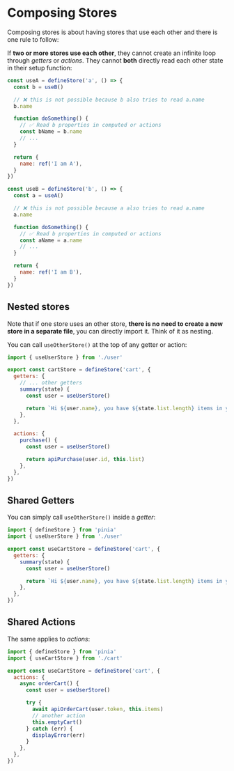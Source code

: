 # Composing Stores

Composing stores is about having stores that use each other and there is one rule to follow:

If **two or more stores use each other**, they cannot create an infinite loop through _getters_ or _actions_. They cannot **both** directly read each other state in their setup function:

```js
const useA = defineStore('a', () => {
  const b = useB()

  // ❌ this is not possible because b also tries to read a.name
  b.name

  function doSomething() {
    // ✅ Read b properties in computed or actions
    const bName = b.name
    // ...
  }

  return {
    name: ref('I am A'),
  }
})

const useB = defineStore('b', () => {
  const a = useA()

  // ❌ this is not possible because a also tries to read a.name
  a.name

  function doSomething() {
    // ✅ Read b properties in computed or actions
    const aName = a.name
    // ...
  }

  return {
    name: ref('I am B'),
  }
})
```

## Nested stores

Note that if one store uses an other store, **there is no need to create a new store in a separate file**, you can directly import it. Think of it as nesting.

You can call `useOtherStore()` at the top of any getter or action:

```js
import { useUserStore } from './user'

export const cartStore = defineStore('cart', {
  getters: {
    // ... other getters
    summary(state) {
      const user = useUserStore()

      return `Hi ${user.name}, you have ${state.list.length} items in your cart. It costs ${state.price}.`
    },
  },

  actions: {
    purchase() {
      const user = useUserStore()

      return apiPurchase(user.id, this.list)
    },
  },
})
```

## Shared Getters

You can simply call `useOtherStore()` inside a _getter_:

```js
import { defineStore } from 'pinia'
import { useUserStore } from './user'

export const useCartStore = defineStore('cart', {
  getters: {
    summary(state) {
      const user = useUserStore()

      return `Hi ${user.name}, you have ${state.list.length} items in your cart. It costs ${state.price}.`
    },
  },
})
```

## Shared Actions

The same applies to _actions_:

```js
import { defineStore } from 'pinia'
import { useCartStore } from './cart'

export const useCartStore = defineStore('cart', {
  actions: {
    async orderCart() {
      const user = useUserStore()

      try {
        await apiOrderCart(user.token, this.items)
        // another action
        this.emptyCart()
      } catch (err) {
        displayError(err)
      }
    },
  },
})
```
